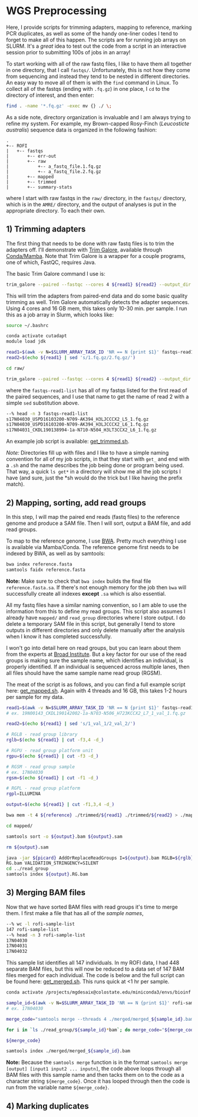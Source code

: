# WGS Preprocessing

Here, I provide scripts for trimming adapters, mapping to reference, marking PCR duplicates, as well as some of the handy one-liner codes I tend to forget to make all of this happen. The scripts are for running job arrays on SLURM. It's a *great* idea to test out the code from a script in an interactive session prior to submitting 100s of jobs in an array!

To start working with all of the raw fastq files, I like to have them all together in one directory, that I call `fastqs/`. Unfortunately, this is not how they come from sequencing and instead they tend to be nested in different directories. An easy way to move all of them is with the `find` command in Linux. To collect all of the fastqs (ending with `.fq.gz`) in one place, I `cd` to the directory of interest, and then enter:

```sh
find . -name '*.fq.gz' -exec mv {} ./ \;
```

As a side note, directory organization is invaluable and I am always trying to refine my system. For example, my Brown-capped Rosy-Finch (*Leucosticte australis*) sequence data is organized in the following fashion:

```
.
+-- ROFI
|   +-- fastqs
|       +-- err-out
|       +-- raw
|           +-- a_fastq_file.1.fq.gz
|           +-- a_fastq_file.2.fq.gz
|       +-- mapped
|       +-- trimmed
|       +-- summary-stats
```

where I start with raw fastqs in the `raw/` directory, in the `fastqs/` directory, which is in the `AMRE/` directory, and the output of analyses is put in the appropriate directory. To each their own.

## 1) Trimming adapters

The first thing that needs to be done with raw fastq files is to trim the adapters off. I'll demonstrate with [Trim Galore](https://www.bioinformatics.babraham.ac.uk/projects/trim_galore/), available through [Conda/Mamba](https://anaconda.org/bioconda/trim-galore). Note that Trim Galore is a wrapper for a couple programs, one of which, FastQC, requires Java.

The basic Trim Galore command I use is:

```sh
trim_galore --paired --fastqc --cores 4 ${read1} ${read2} --output_dir ../trimmed/
```

This will trim the adapters from paired-end data and do some basic quality trimming as well. Trim Galore automatically detects the adapter sequences. Using 4 cores and 16 GB mem, this takes only 10-30 min. per sample. I run this as a job array in Slurm, which looks like:

```sh
source ~/.bashrc

conda activate cutadapt
module load jdk

read1=$(awk -v N=$SLURM_ARRAY_TASK_ID 'NR == N {print $1}' fastqs-read1-list)
read2=$(echo ${read1} | sed 's/1.fq.gz/2.fq.gz/')

cd raw/

trim_galore --paired --fastqc --cores 4 ${read1} ${read2} --output_dir ../trimmed/
```

where the ```fastqs-read1-list``` has all of my fastqs listed for the first read of the paired sequences, and I use that name to get the name of read 2 with a simple `sed` substitution above.

```sh
--% head -n 3 fastqs-read1-list
s17N04030_USPD16103200-N709-AK394_H3LJCCCX2_L5_1.fq.gz
s17N04030_USPD16103200-N709-AK394_H3LJCCCX2_L6_1.fq.gz
s17N04031_CKDL190138994-1a-N710-N504_H3LT3CCX2_L6_1.fq.gz
```

An example job script is available: [get_trimmed.sh](./slurm-scripts/get_trimmed.sh).

*Note:* Directories fill up with files and I like to have a simple naming convention for all of my job scripts, in that they start with `get_` and end with a `.sh` and the name describes the job being done or program being used. That way, a quick `ls get*` in a directory will show me all the job scripts I have (and sure, just the *sh would do the trick but I like having the prefix match).

## 2) Mapping, sorting, add read groups

In this step, I will map the paired end reads (fastq files) to the reference genome and produce a SAM file. Then I will sort, output a BAM file, and add read groups.

To map to the reference genome, I use [BWA](http://bio-bwa.sourceforge.net/bwa.shtml). Pretty much everything I use is available via Mamba/Conda. The reference genome first needs to be indexed by BWA, as well as by samtools:

```sh
bwa index reference.fasta
samtools faidx reference.fasta
```

**Note:** Make sure to check that `bwa index` builds the final file `reference.fasta.sa`. If there's not enough memory for the job then `bwa` will successfully create all indexes **except** `.sa` which is also essential. 

All my fastq files have a similar naming convention, so I am able to use the information from this to define my read groups. This script also assumes I already have `mapped/` and `read_group` directories where I store output. I do delete a temporary SAM file in this script, but generally I tend to store outputs in different directories and only delete manually after the analysis when I know it has completed successfully.

I won't go into detail here on read groups, but you can learn about them from the experts at [Broad Institute](https://gatk.broadinstitute.org/hc/en-us/articles/360035890671-Read-groups). But a key factor for our use of the read groups is making sure the sample name, which identifies an individual, is properly identified. If an individual is sequenced across multiple lanes, then all files should have the same sample name read group (RGSM). 

The meat of the script is as follows, and you can find a full example script here: [get_mapped.sh](./slurm-scripts/get_mapped.sh). Again with 4 threads and 16 GB, this takes 1-2 hours per sample for my data.

```sh
read1=$(awk -v N=$SLURM_ARRAY_TASK_ID 'NR == N {print $1}' fastqs-read1-trim-list)
# ex. 19N00143_CKDL190142002-1a-N703-N506_H723KCCX2_L7_1_val_1.fq.gz

read2=$(echo ${read1} | sed 's/1_val_1/2_val_2/')

# RGLB - read group library
rglb=$(echo ${read1} | cut -f3,4 -d_)

# RGPU - read group platform unit
rgpu=$(echo ${read1} | cut -f3 -d_)

# RGSM - read group sample
# ex. 17N04030
rgsm=$(echo ${read1} | cut -f1 -d_)

# RGPL - read group platform
rgpl=ILLUMINA

output=$(echo ${read1} | cut -f1,3,4 -d_)

bwa mem -t 4 ${reference} ./trimmed/${read1} ./trimmed/${read2} > ./mapped/${output}.sam

cd mapped/

samtools sort -o ${output}.bam ${output}.sam

rm ${output}.sam

java -jar ${picard} AddOrReplaceReadGroups I=${output}.bam RGLB=${rglb} RGPL=${rgpl} RGPU=${rgpu} RGSM=${rgsm} O=../read_group/${output}.\
RG.bam VALIDATION_STRINGENCY=SILENT
cd ../read_group
samtools index ${output}.RG.bam
```

## 3) Merging BAM files

Now that we have sorted BAM files with read groups it's time to merge them. I first make a file that has all of the *sample names*,

```sh
--% wc -l rofi-sample-list
147 rofi-sample-list
--% head -n 3 rofi-sample-list
17N04030
17N04031
17N04032
```

This sample list identifies all 147 individuals. In my ROFI data, I had 448 separate BAM files, but this will now be reduced to a data set of 147 BAM files merged for each individual. The code is below and the full script can be found here: [get_merged.sh](./slurm-scripts/get_merged.sh). This runs quick at <1 hr per sample.


```sh
conda activate /projects/mgdesaix@colostate.edu/miniconda3/envs/bioinf

sample_id=$(awk -v N=$SLURM_ARRAY_TASK_ID 'NR == N {print $1}' rofi-sample-list)
# ex. 17N04030

merge_code="samtools merge --threads 4 ./merged/merged_${sample_id}.bam"

for i in `ls ./read_group/${sample_id}*bam`; do merge_code="${merge_code} ${i}"; done

${merge_code}

samtools index ./merged/merged_${sample_id}.bam
```

**Note:** Because the `samtools merge` function is in the format `samtools merge [output] [input1 input2 ... inputn]`, the code above loops through all BAM files with this sample name and then tacks them on to the code as a character string `${merge_code}`. Once it has looped through then the code is run from the variable name `${merge_code}`.

## 4) Marking duplicates








